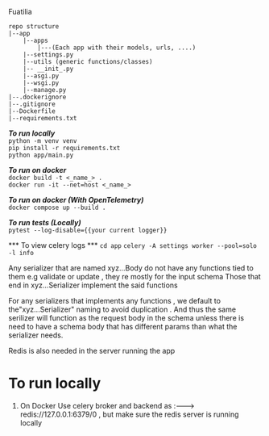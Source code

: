 Fuatilia

```
repo structure
|--app
    |--apps
        |---(Each app with their models, urls, ....)
    |--settings.py
    |--utils (generic functions/classes)
    |-- __init_.py
    |--asgi.py
    |--wsgi.py
    |--manage.py
|--.dockerignore
|--.gitignore
|--Dockerfile
|--requirements.txt
```

***To run locally*** <br>
`python -m venv venv` <br>
`pip install -r requirements.txt` <br>
`python app/main.py` <br>

***To run on docker*** <br>
`docker build -t <_name_> .` <br>
`docker run -it --net=host <_name_>` <br>

***To run on docker (With OpenTelemetry)*** <br>
`docker compose up --build .` <br>

***To run tests (Locally)***<br>
`pytest --log-disable={{your current logger}}` <br>


*** To view celery logs ***
`cd app`
`celery -A settings worker --pool=solo -l info`<br>

Any serializer that are named xyz...Body do not have any functions tied to them e.g validate or update , they re mostly for the input schema
Those that end in xyz...Serializer implement the said functions

For any serializers that implements any functions , we default to the"xyz...Serializer" naming to avoid duplication . And thus the same serilizer will function as the request body in the schema unless there is need to have a schema body that has different params than what the serializer needs.


Redis is also needed in the server running the app



# To run locally

1. On Docker
Use celery broker and backend as  :---> redis://127.0.0.1:6379/0 , but make sure the redis server is running locally
